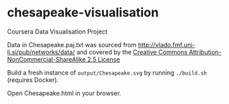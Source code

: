 # chesapeake-visualisation
Coursera Data Visualisation Project

Data in Chesapeake.paj.txt was sourced from http://vlado.fmf.uni-lj.si/pub/networks/data/
and covered by the
[Creative Commons Attribution-NonCommercial-ShareAlike 2.5 License](https://creativecommons.org/licenses/by-nc-sa/2.5/)

Build a fresh instance of `output/Chesapeake.svg` by running `./build.sh` (requires Docker).

Open Chesapeake.html in your browser.
